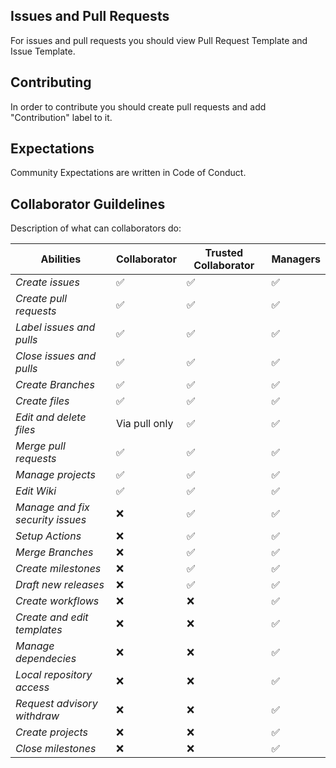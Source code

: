 ## Issues and Pull Requests
For issues and pull requests you 
should view Pull Request Template
and Issue Template.

## Contributing
In order to contribute you should
create pull requests and add
"Contribution" label to it.

## Expectations
Community Expectations are written
in Code of Conduct.

## Collaborator Guildelines
Description of what can collaborators do:

| Abilities | Collaborator | Trusted Collaborator | Managers |
| --- | --- | --- | --- |
| *Create issues* | :white_check_mark: | :white_check_mark: | :white_check_mark: |
| *Create pull requests* | :white_check_mark: | :white_check_mark: | :white_check_mark: |
| *Label issues and pulls* |  :white_check_mark: | :white_check_mark: | :white_check_mark: |
| *Close issues and pulls* | :white_check_mark: | :white_check_mark: | :white_check_mark: |
| *Create Branches* | :white_check_mark: | :white_check_mark: | :white_check_mark: |
| *Create files* | :white_check_mark: | :white_check_mark: | :white_check_mark: |
| *Edit and delete files* | Via pull only | :white_check_mark: | :white_check_mark: |
| *Merge pull requests* | :white_check_mark: | :white_check_mark: | :white_check_mark: |
| *Manage projects* |  :white_check_mark: | :white_check_mark: | :white_check_mark: |
| *Edit Wiki* | :white_check_mark: | :white_check_mark: | :white_check_mark: |
| *Manage and fix security issues* | :x: | :white_check_mark: | :white_check_mark: |
| *Setup Actions* | :x: | :white_check_mark: | :white_check_mark: |
| *Merge Branches* | :x: | :white_check_mark: | :white_check_mark: |
| *Create milestones* | :x: | :white_check_mark: | :white_check_mark: |
| *Draft new releases*  | :x: | :white_check_mark: | :white_check_mark: |
| *Create workflows*  | :x: | :x: | :white_check_mark: |
| *Create and edit templates*  | :x: | :x: | :white_check_mark: |
| *Manage dependecies*  | :x: | :x: | :white_check_mark: |
| *Local repository access*  | :x: | :x: | :white_check_mark: |
| *Request advisory withdraw* | :x: | :x: | :white_check_mark: |
| *Create projects* | :x: | :x: | :white_check_mark: |
| *Close milestones* | :x: | :x: | :white_check_mark: |
